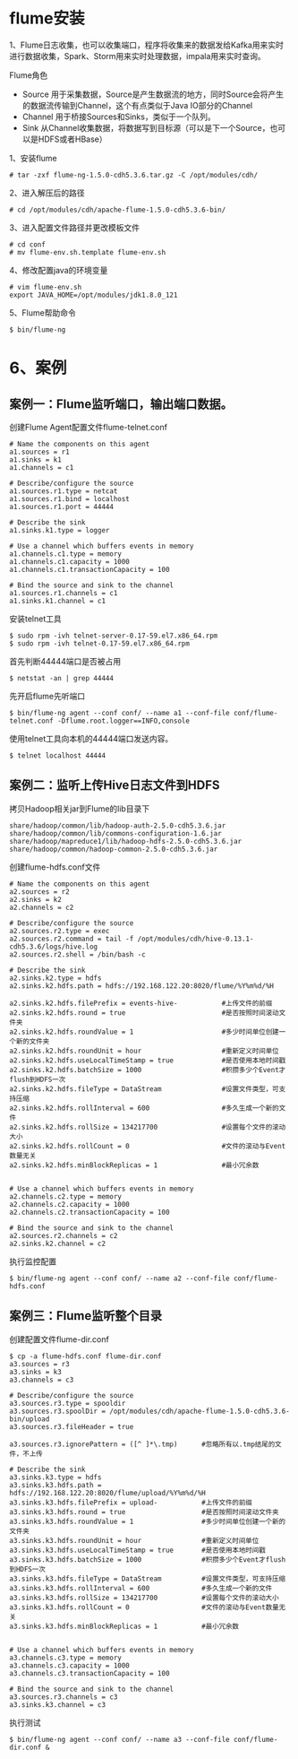 flume安装  
========

1、Flume日志收集，也可以收集端口，程序将收集来的数据发给Kafka用来实时进行数据收集，Spark、Storm用来实时处理数据，impala用来实时查询。  


Flume角色  
- Source 用于采集数据，Source是产生数据流的地方，同时Source会将产生的数据流传输到Channel，这个有点类似于Java IO部分的Channel  
- Channel 用于桥接Sources和Sinks，类似于一个队列。  
- Sink 从Channel收集数据，将数据写到目标源（可以是下一个Source，也可以是HDFS或者HBase）  

1、安装flume  
```
# tar -zxf flume-ng-1.5.0-cdh5.3.6.tar.gz -C /opt/modules/cdh/
```  

2、进入解压后的路径  
``` 
# cd /opt/modules/cdh/apache-flume-1.5.0-cdh5.3.6-bin/
```  

3、进入配置文件路径并更改模板文件  
```
# cd conf
# mv flume-env.sh.template flume-env.sh
```  

4、修改配置java的环境变量  
```
# vim flume-env.sh
export JAVA_HOME=/opt/modules/jdk1.8.0_121
```  

5、Flume帮助命令
```
$ bin/flume-ng
```
6、案例
===
案例一：Flume监听端口，输出端口数据。
---
创建Flume Agent配置文件flume-telnet.conf
```
# Name the components on this agent
a1.sources = r1
a1.sinks = k1
a1.channels = c1

# Describe/configure the source
a1.sources.r1.type = netcat
a1.sources.r1.bind = localhost
a1.sources.r1.port = 44444

# Describe the sink
a1.sinks.k1.type = logger

# Use a channel which buffers events in memory
a1.channels.c1.type = memory
a1.channels.c1.capacity = 1000
a1.channels.c1.transactionCapacity = 100

# Bind the source and sink to the channel
a1.sources.r1.channels = c1
a1.sinks.k1.channel = c1
```

安装telnet工具
```
$ sudo rpm -ivh telnet-server-0.17-59.el7.x86_64.rpm 
$ sudo rpm -ivh telnet-0.17-59.el7.x86_64.rpm
```

首先判断44444端口是否被占用
```
$ netstat -an | grep 44444
```

先开启flume先听端口
```
$ bin/flume-ng agent --conf conf/ --name a1 --conf-file conf/flume-telnet.conf -Dflume.root.logger==INFO,console
```

使用telnet工具向本机的44444端口发送内容。
```
$ telnet localhost 44444
```

案例二：监听上传Hive日志文件到HDFS
---
拷贝Hadoop相关jar到Flume的lib目录下
```
share/hadoop/common/lib/hadoop-auth-2.5.0-cdh5.3.6.jar
share/hadoop/common/lib/commons-configuration-1.6.jar
share/hadoop/mapreduce1/lib/hadoop-hdfs-2.5.0-cdh5.3.6.jar
share/hadoop/common/hadoop-common-2.5.0-cdh5.3.6.jar
```

创建flume-hdfs.conf文件
```
# Name the components on this agent
a2.sources = r2
a2.sinks = k2
a2.channels = c2

# Describe/configure the source
a2.sources.r2.type = exec
a2.sources.r2.command = tail -f /opt/modules/cdh/hive-0.13.1-cdh5.3.6/logs/hive.log
a2.sources.r2.shell = /bin/bash -c

# Describe the sink
a2.sinks.k2.type = hdfs
a2.sinks.k2.hdfs.path = hdfs://192.168.122.20:8020/flume/%Y%m%d/%H

a2.sinks.k2.hdfs.filePrefix = events-hive-           #上传文件的前缀
a2.sinks.k2.hdfs.round = true                        #是否按照时间滚动文件夹
a2.sinks.k2.hdfs.roundValue = 1                      #多少时间单位创建一个新的文件夹
a2.sinks.k2.hdfs.roundUnit = hour                    #重新定义时间单位
a2.sinks.k2.hdfs.useLocalTimeStamp = true            #是否使用本地时间戳
a2.sinks.k2.hdfs.batchSize = 1000                    #积攒多少个Event才flush到HDFS一次
a2.sinks.k2.hdfs.fileType = DataStream               #设置文件类型，可支持压缩
a2.sinks.k2.hdfs.rollInterval = 600                  #多久生成一个新的文件
a2.sinks.k2.hdfs.rollSize = 134217700                #设置每个文件的滚动大小
a2.sinks.k2.hdfs.rollCount = 0                       #文件的滚动与Event数量无关
a2.sinks.k2.hdfs.minBlockReplicas = 1                #最小冗余数


# Use a channel which buffers events in memory
a2.channels.c2.type = memory
a2.channels.c2.capacity = 1000
a2.channels.c2.transactionCapacity = 100

# Bind the source and sink to the channel
a2.sources.r2.channels = c2
a2.sinks.k2.channel = c2
```
执行监控配置
```
$ bin/flume-ng agent --conf conf/ --name a2 --conf-file conf/flume-hdfs.conf 
```

案例三：Flume监听整个目录
---
创建配置文件flume-dir.conf
```
$ cp -a flume-hdfs.conf flume-dir.conf
a3.sources = r3
a3.sinks = k3
a3.channels = c3

# Describe/configure the source
a3.sources.r3.type = spooldir
a3.sources.r3.spoolDir = /opt/modules/cdh/apache-flume-1.5.0-cdh5.3.6-bin/upload
a3.sources.r3.fileHeader = true

a3.sources.r3.ignorePattern = ([^ ]*\.tmp)      #忽略所有以.tmp结尾的文件，不上传

# Describe the sink
a3.sinks.k3.type = hdfs
a3.sinks.k3.hdfs.path = hdfs://192.168.122.20:8020/flume/upload/%Y%m%d/%H
a3.sinks.k3.hdfs.filePrefix = upload-           #上传文件的前缀
a3.sinks.k3.hdfs.round = true                   #是否按照时间滚动文件夹
a3.sinks.k3.hdfs.roundValue = 1                 #多少时间单位创建一个新的文件夹
a3.sinks.k3.hdfs.roundUnit = hour               #重新定义时间单位
a3.sinks.k3.hdfs.useLocalTimeStamp = true       #是否使用本地时间戳
a3.sinks.k3.hdfs.batchSize = 1000               #积攒多少个Event才flush到HDFS一次
a3.sinks.k3.hdfs.fileType = DataStream          #设置文件类型，可支持压缩
a3.sinks.k3.hdfs.rollInterval = 600             #多久生成一个新的文件
a3.sinks.k3.hdfs.rollSize = 134217700           #设置每个文件的滚动大小
a3.sinks.k3.hdfs.rollCount = 0                  #文件的滚动与Event数量无关
a3.sinks.k3.hdfs.minBlockReplicas = 1           #最小冗余数


# Use a channel which buffers events in memory
a3.channels.c3.type = memory
a3.channels.c3.capacity = 1000
a3.channels.c3.transactionCapacity = 100

# Bind the source and sink to the channel
a3.sources.r3.channels = c3
a3.sinks.k3.channel = c3
```
执行测试
```
$ bin/flume-ng agent --conf conf/ --name a3 --conf-file conf/flume-dir.conf &
```
